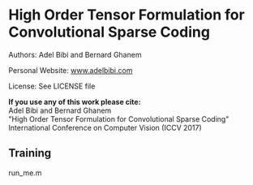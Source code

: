 # High Order Tensor Formulation for Convolutional Sparse Coding

Authors: Adel Bibi and Bernard Ghanem

Personal Website: www.adelbibi.com

License: See LICENSE file

**If you use any of this work please cite:**  
Adel Bibi and Bernard Ghanem  
"High Order Tensor Formulation for Convolutional Sparse Coding"  
International Conference on Computer Vision (ICCV 2017)

## Training
run_me.m

